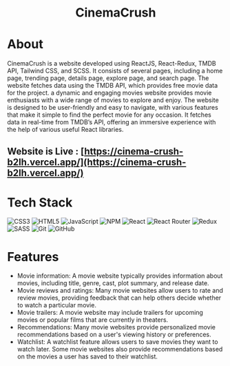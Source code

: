 <div align="center"><h1> CinemaCrush </h1> </div>

# About
CinemaCrush is a website developed using ReactJS, React-Redux, TMDB API, Tailwind CSS, and SCSS. It consists of several pages, including a home page, trending page, details page, explore page, and search page. The website fetches data using the TMDB API, which provides free movie data for the project. a dynamic and engaging movies website provides movie enthusiasts with a wide range of movies to explore and enjoy. The website is designed to be user-friendly and easy to navigate, with various features that make it simple to find the perfect movie for any occasion. It fetches data in real-time from TMDB’s API, offering an immersive experience with the help of various useful React libraries.

## Website is Live : [https://cinema-crush-b2lh.vercel.app/](https://cinema-crush-b2lh.vercel.app/)

# Tech Stack
![CSS3](https://img.shields.io/badge/css3-%231572B6.svg?logo=css3&logoColor=white&style=for-the-badge)
![HTML5](https://img.shields.io/badge/html5-%23E34F26.svg?logo=html5&logoColor=white&style=for-the-badge)
![JavaScript](https://img.shields.io/badge/javascript-%23323330.svg?logo=javascript&logoColor=%23F7DF1E&style=for-the-badge)
![NPM ](https://img.shields.io/badge/NPM-%23000000.svg?logo=npm&logoColor=white&style=for-the-badge)
![React](https://img.shields.io/badge/react-%2320232a.svg?logo=react&logoColor=%2361DAFB&style=for-the-badge)
![React Router](https://img.shields.io/badge/React_Router-CA4245?logo=react-router&logoColor=white&style=for-the-badge)
![Redux](https://img.shields.io/badge/redux-%23593d88.svg?logo=redux&logoColor=white&style=for-the-badge)
![SASS](https://img.shields.io/badge/SASS-hotpink.svg?logo=SASS&logoColor=white&style=for-the-badge)
![Git](https://img.shields.io/badge/git-%23F05033.svg?logo=git&logoColor=white&style=for-the-badge)
![GitHub](https://img.shields.io/badge/github-%23121011.svg?logo=github&logoColor=white&style=for-the-badge)

# Features

   -  Movie information: A movie website typically provides information about movies, including title, genre, cast, plot summary, and release date.
  - Movie reviews and ratings: Many movie websites allow users to rate and review movies, providing feedback that can help others decide whether to watch a particular movie.
  -  Movie trailers: A movie website may include trailers for upcoming movies or popular films that are currently in theaters.
  -  Recommendations: Many movie websites provide personalized movie recommendations based on a user's viewing history or preferences.
 -  Watchlist: A watchlist feature allows users to save movies they want to watch later. Some movie websites also provide recommendations based on the movies a user has saved to their watchlist.








